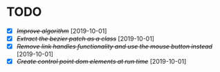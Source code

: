 # TODO

- [X] ~~*Improve algorithm*~~ [2019-10-01]
- [X] ~~*Extract the bezier patch as a class*~~ [2019-10-01]
- [X] ~~*Remove link handles functionality and use the mouse button instead*~~ [2019-10-01]
- [X] ~~*Create control point dom elements at run time*~~ [2019-10-01]